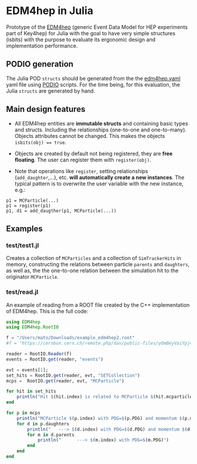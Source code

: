 # EDM4hep in Julia

Prototype of the [EDM4hep](https://github.com/key4hep/EDM4hep) (generic Event Data Model for HEP experiments part of Key4hep) for Julia with the goal to have very simple structures (isbits) with the purpose to evaluate its ergonomic design and implementation performance.

## PODIO generation
The Julia POD `structs` should be generated from the the [edm4hep.yaml](https://github.com/key4hep/EDM4hep/blob/main/edm4hep.yaml) yaml file using [PODIO](https://github.com/AIDASoft/podio) scripts. For the time being, for this evaluation, the Julia `structs` are generated by hand.

## Main design features
- All EDM4hep entities are **immutable structs** and containing basic types and structs. Including the relationships (one-to-one and one-to-many). Objects attributes cannot be changed. This makes the objects `isbits(obj) == true`.

- Objects are created by default not being registered, they are **free floating**. The user can register them with `register(obj)`.
- Note that operations like `register`, setting  relationships (`add_daughter`,...), etc. **will automatically create a new instances**. The typical pattern is to overwrite the user variable with the new instance, e.g.:
```
p1 = MCParticle(...)
p1 = register(p1)
p1, d1 = add_daugther(p1, MCParticle(...))
``` 

## Examples
### test/test1.jl
Creates a collection of `MCParticles` and a collection of `SimTrackerHits` in memory, constructing the relations between particle `parents` and `daughters`, as well as, the the one-to-one relation between the simulation hit to the originator `MCParticle`.

### test/read.jl
An example of reading from a ROOT file created by the C++ implementation of EDM4hep. This is the full code:
```julia
using EDM4hep
using EDM4hep.RootIO

f = "/Users/mato/Downloads/example_edm4hep2.root"
#f = "https://cernbox.cern.ch/remote.php/dav/public-files/yOmBeyVaiYpj46S/example_edm4hep2.root"

reader = RootIO.Reader(f)
events = RootIO.get(reader, "events")

evt = events[1];
set_hits = RootIO.get(reader, evt, "SETCollection")
mcps =  RootIO.get(reader, evt, "MCParticle")

for hit in set_hits
    println("Hit $(hit.index) is related to MCParticle $(hit.mcparticle.index) with PDG $(hit.mcparticle.PDG)")
end

for p in mcps
    println("MCParticle $(p.index) with PDG=$(p.PDG) and momentum $(p.momentum) and energy $(p.energy) has $(length(p.daughters)) daughters")
    for d in p.daughters
        println("   ---> $(d.index) with PDG=$(d.PDG) and momentum $(d.momentum) has $(length(d.parents)) parents")
        for m in d.parents
            println("      ---> $(m.index) with PDG=$(m.PDG)")
        end 
    end
end

```

